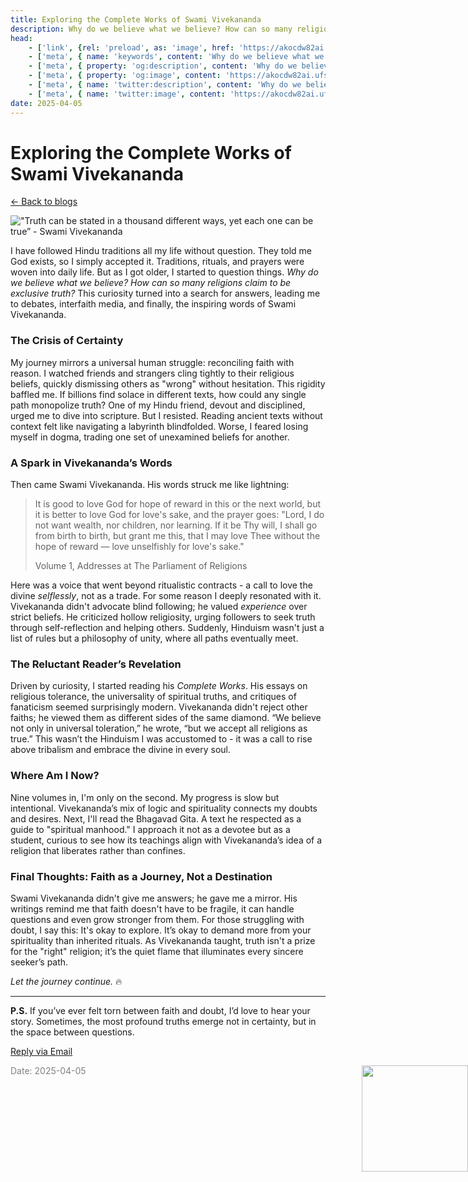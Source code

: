 ```yaml
---
title: Exploring the Complete Works of Swami Vivekananda
description: Why do we believe what we believe? How can so many religions claim to be exclusive] truth?
head:
    - ['link', {rel: 'preload', as: 'image', href: 'https://akocdw82ai.ufs.sh/f/Jk6mQ2VBlE6tkyn18wsJtwzFSDqExs53HfM7VZuCG8KhWNOl'}]
    - ['meta', { name: 'keywords', content: 'Why do we believe what we believe? How can so many religions claim to be exclusive] truth?' }]
    - ['meta', { property: 'og:description', content: 'Why do we believe what we believe? How can so many religions claim to be exclusive] truth?' }]
    - ['meta', { property: 'og:image', content: 'https://akocdw82ai.ufs.sh/f/Jk6mQ2VBlE6tkyn18wsJtwzFSDqExs53HfM7VZuCG8KhWNOl' }]
    - ['meta', { name: 'twitter:description', content: 'Why do we believe what we believe? How can so many religions claim to be exclusive] truth?' }]
    - ['meta', { name: 'twitter:image', content: 'https://akocdw82ai.ufs.sh/f/Jk6mQ2VBlE6tkyn18wsJtwzFSDqExs53HfM7VZuCG8KhWNOl' }]
date: 2025-04-05
---
```



# Exploring the Complete Works of Swami Vivekananda

[<- Back to blogs](/blog)

!["Truth can be stated in a thousand different ways, yet each one can be true” - Swami Vivekananda](https://akocdw82ai.ufs.sh/f/Jk6mQ2VBlE6tkyn18wsJtwzFSDqExs53HfM7VZuCG8KhWNOl)

I have followed Hindu traditions all my life without question. They told me God exists, so I simply accepted it. Traditions, rituals, and prayers were woven into daily life. But as I got older, I started to question things. *Why do we believe what we believe? How can so many religions claim to be exclusive* *truth?* This curiosity turned into a search for answers, leading me to debates, interfaith media, and finally, the inspiring words of Swami Vivekananda.

### The Crisis of Certainty

My journey mirrors a universal human struggle: reconciling faith with reason. I watched friends and strangers cling tightly to their religious beliefs, quickly dismissing others as "wrong" without hesitation. This rigidity baffled me. If billions find solace in different texts, how could any single path monopolize truth? One of my Hindu friend, devout and disciplined, urged me to dive into scripture. But I resisted. Reading ancient texts without context felt like navigating a labyrinth blindfolded. Worse, I feared losing myself in dogma, trading one set of unexamined beliefs for another.

### A Spark in Vivekananda’s Words

Then came Swami Vivekananda. His words struck me like lightning:

> It is good to love God for hope of reward in this or the next world, but it is better to love God for love's sake, and the prayer goes: "Lord, I do not want wealth, nor children, nor learning. If it be Thy will, I shall go from birth to birth, but grant me this, that I may love Thee without the hope of reward — love unselfishly for love's sake."
> 
> Volume 1, Addresses at The Parliament of Religions

Here was a voice that went beyond ritualistic contracts - a call to love the divine *selflessly*, not as a trade. For some reason I deeply resonated with it. Vivekananda didn't advocate blind following; he valued *experience* over strict beliefs. He criticized hollow religiosity, urging followers to seek truth through self-reflection and helping others. Suddenly, Hinduism wasn't just a list of rules but a philosophy of unity, where all paths eventually meet.

### The Reluctant Reader’s Revelation

Driven by curiosity, I started reading his *Complete Works*. His essays on religious tolerance, the universality of spiritual truths, and critiques of fanaticism seemed surprisingly modern. Vivekananda didn't reject other faiths; he viewed them as different sides of the same diamond. “We believe not only in universal toleration,” he wrote, “but we accept all religions as true.” This wasn’t the Hinduism I was accustomed to - it was a call to rise above tribalism and embrace the divine in every soul.

### Where Am I Now?

Nine volumes in, I'm only on the second. My progress is slow but intentional. Vivekananda’s mix of logic and spirituality connects my doubts and desires. Next, I'll read the Bhagavad Gita. A text he respected as a guide to "spiritual manhood." I approach it not as a devotee but as a student, curious to see how its teachings align with Vivekananda’s idea of a religion that liberates rather than confines.

### Final Thoughts: Faith as a Journey, Not a Destination

Swami Vivekananda didn't give me answers; he gave me a mirror. His writings remind me that faith doesn't have to be fragile, it can handle questions and even grow stronger from them. For those struggling with doubt, I say this: It's okay to explore. It’s okay to demand more from your spirituality than inherited rituals. As Vivekananda taught, truth isn't a prize for the "right" religion; it’s the quiet flame that illuminates every sincere seeker’s path.

*Let the journey continue.* 🔥

---

**P.S.** If you’ve ever felt torn between faith and doubt, I’d love to hear your story. Sometimes, the most profound truths emerge not in certainty, but in the space between questions.

[Reply via Email](https://letterbird.co/sai)

<span style="color: gray; font-size: 14px;">Date: 2025-04-05</span>
<img src="/mascot/dhol.png" style="height: 170px; position: absolute; right: 0;" />

